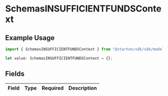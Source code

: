 # SchemasINSUFFICIENTFUNDSContext

## Example Usage

```typescript
import { SchemasINSUFFICIENTFUNDSContext } from "@starton/sdk/sdk/models/errors";

let value: SchemasINSUFFICIENTFUNDSContext = {};
```

## Fields

| Field       | Type        | Required    | Description |
| ----------- | ----------- | ----------- | ----------- |